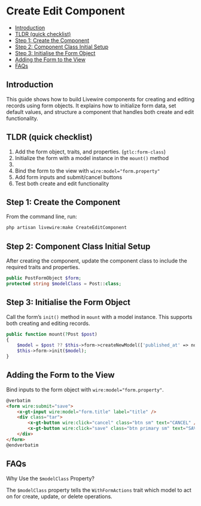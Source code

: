 # Create Edit Component

- [Introduction](#introduction)
- [TLDR (quick checklist)](#tldr-quick-checklist)
- [Step 1: Create the Component](#step-1-create-the-component)
- [Step 2: Component Class Initial Setup](#step-2-component-class-initial-setup)
- [Step 3: Initialise the Form Object](#step-3-initialise-the-form-object)
- [Adding the Form to the View](#adding-the-form-to-the-view)
- [FAQs](#faqs)


## Introduction

<!-- add specifics about the guide base on the Gotime package-->
This guide shows how to build Livewire components for creating and editing
records using form objects. It explains how to initialize form data, set default
values, and structure a component that handles both create and edit
functionality.


<!-- i think this guid will just focus on the component. separate form object docs??? -->

## TLDR (quick checklist)

<!-- gtlc: are custom snippets -->
<!-- i do not want artisan commands, this is just a quick checklist to work through-->
1. Add the form object, traits, and properties. (`gtlc:form-class`)
3. Initialize the form with a model instance in the `mount()` method
4. 
5. Bind the form to the view with `wire:model="form.property"`
6. Add form inputs and submit/cancel buttons
7. Test both create and edit functionality

## Step 1: Create the Component

From the command line, run:

```bash +torchlight-bash
php artisan livewire:make CreateEditComponent
```

## Step 2: Component Class Initial Setup

After creating the component, update the component class to include the required
traits and properties. 

<!-- incomplete WIP -->
```php
public PostFormObject $form;
protected string $modelClass = Post::class;
```

## Step 3: Initialise the Form Object

Call the form’s `init()` method in `mount` with a model instance. This supports both creating and editing records.

```php +torchlight-php
public function mount(?Post $post)
{
    $model = $post ?? $this->form->createNewModel(['published_at' => now()]);
    $this->form->init($model);
}
```

<!-- i am not sure this is necessary -->
<!-- 
### Setting Default Values

There are two main ways to set defaults when creating a new model:

#### Method 1: Pass Defaults Directly

Specify defaults inline when creating the model:

```php +torchlight-php
$model = $this->form->createNewModel(['status' => 'active']);
```

#### Method 2: Use the `initialData` Property

Set defaults on the component that the form object will merge when creating a
new model:

```php +torchlight-php
public function mount(?Post $post)
{
    $this->initialData = ['status' => 'active'];
    $model = $post ?? $this->form->createNewModel();
    $this->form->init($model);
}
``` -->

## Adding the Form to the View

Bind inputs to the form object with `wire:model="form.property"`.

```html +torchlight-blade
@verbatim
<form wire:submit="save">
    <x-gt-input wire:model="form.title" label="title" />
    <div class="tar">
        <x-gt-button wire:click="cancel" class="btn sm" text="CANCEL" />
        <x-gt-button wire:click="save" class="btn primary sm" text="SAVE" />
    </div>
</form>
@endverbatim
```

## FAQs

<question>Why Use the `$modelClass` Property?</question>

The `$modelClass` property tells the `WithFormActions` trait which model to act
on for create, update, or delete operations.
